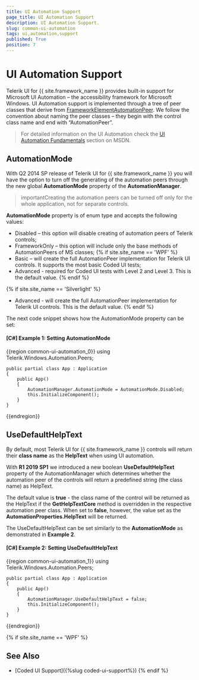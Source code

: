 ```yaml
---
title: UI Automation Support
page_title: UI Automation Support
description: UI Automation Support.
slug: common-ui-automation
tags: ui,automation,support
published: True
position: 7
---
```


# UI Automation Support

Telerik UI for {{ site.framework_name }} provides built-in support for Microsoft UI Automation – the accessibility framework for Microsoft Windows. UI Automation support is implemented through a tree of peer classes that derive from [FrameworkElementAutomationPeer](http://msdn.microsoft.com/en-us/library/ms615720). We follow the convention about naming the peer classes – they begin with the control class name and end with “AutomationPeer”.
      
>For detailed information on the UI Automation check the [UI Automation Fundamentals](http://msdn.microsoft.com/en-us/library/ms753107%28v=vs.110%29.aspx) section on MSDN.

## AutomationMode

With Q2 2014 SP release of Telerik UI for {{ site.framework_name }} you will have the option to turn off the generating of the automation peers through the new global __AutomationMode__ property of the __AutomationManager__.

>importantCreating the automation peers can be turned off only for the whole application, not for separate controls.

__AutomationMode__ property is of enum type and accepts the following values:

* Disabled – this option will disable creating of automation peers of Telerik controls;
* FrameworkOnly – this option will include only the base methods of AutomationPeers of MS classes;
{% if site.site_name == 'WPF' %}
* Basic – will create the full AutomationPeer implementation for Telerik UI controls. It supports the most basic Coded UI tests;
* Advanced - required for Coded UI tests with Level 2 and Level 3. This is the default value. 
{% endif %}

{% if site.site_name == 'Silverlight' %}
* Advanced - will create the full AutomationPeer implementation for Telerik UI controls. This is the default value.
{% endif %}

The next code snippet shows how the AutomationMode property can be set:

#### __[C#] Example 1: Setting AutomationMode__

{{region common-ui-automation_0}}
	using Telerik.Windows.Automation.Peers; 
	
	public partial class App : Application
	{
	    public App()
	    {
	        AutomationManager.AutomationMode = AutomationMode.Disabled;
	        this.InitializeComponent();
	    }
	}
{{endregion}}

## UseDefaultHelpText

By default, most Telerik UI for {{ site.framework_name }} controls will return their **class name** as the **HelpText** when using UI automation.

With **R1 2019 SP1** we introduced a new boolean **UseDefaultHelpText** property of the AutomationManager which determines whether the automation peer of the controls will return a predefined string (the class name) as HelpText.

The default value is **true** - the class name of the control will be returned as the HelpText if the **GetHelpTextCore** method is overridden in the respective automation peer class. When set to **false**, however, the value set as the **AutomationProperties.HelpText** will be returned.

The UseDefaultHelpText can be set similarly to the **AutomationMode** as demonstrated in **Example 2**.

#### __[C#] Example 2: Setting UseDefaultHelpText__

{{region common-ui-automation_1}}
	using Telerik.Windows.Automation.Peers; 
	
	public partial class App : Application
	{
	    public App()
	    {
	        AutomationManager.UseDefaultHelpText = false;
	        this.InitializeComponent();
	    }
	}
{{endregion}}

{% if site.site_name == 'WPF' %} 
## See Also
 
* [Coded UI Support]({%slug coded-ui-support%})
{% endif %}

